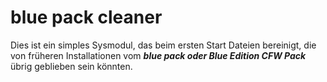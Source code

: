 # blue pack cleaner

Dies ist ein simples Sysmodul, das beim ersten Start Dateien bereinigt, die von früheren Installationen vom ***blue pack oder Blue Edition CFW Pack*** übrig geblieben sein könnten.
